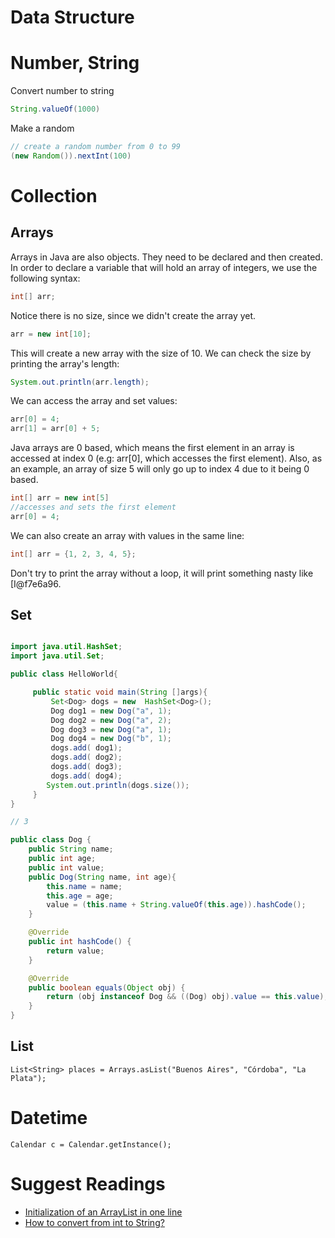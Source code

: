 # Data Structure

# Number, String 

Convert number to string

```java
String.valueOf(1000)
```

Make a random

```java
// create a random number from 0 to 99
(new Random()).nextInt(100)
```


# Collection

## Arrays

Arrays in Java are also objects. They need to be declared and then created. In order to declare a variable that will hold an array of integers, we use the following syntax:

```java
int[] arr;
```

Notice there is no size, since we didn't create the array yet.

```java
arr = new int[10];
```

This will create a new array with the size of 10. We can check the size by printing the array's length:

```java
System.out.println(arr.length);
```

We can access the array and set values:

```java
arr[0] = 4;
arr[1] = arr[0] + 5;
```

Java arrays are 0 based, which means the first element in an array is accessed at index 0 (e.g: arr[0], which accesses the first element). Also, as an example, an array of size 5 will only go up to index 4 due to it being 0 based.

```java
int[] arr = new int[5]
//accesses and sets the first element
arr[0] = 4;
```

We can also create an array with values in the same line:

```java
int[] arr = {1, 2, 3, 4, 5};
```

Don't try to print the array without a loop, it will print something nasty like [I@f7e6a96.

## Set

```java

import java.util.HashSet;
import java.util.Set;

public class HelloWorld{

     public static void main(String []args){
         Set<Dog> dogs = new  HashSet<Dog>();
         Dog dog1 = new Dog("a", 1);
         Dog dog2 = new Dog("a", 2);
         Dog dog3 = new Dog("a", 1);
         Dog dog4 = new Dog("b", 1);
         dogs.add( dog1);
         dogs.add( dog2);
         dogs.add( dog3);
         dogs.add( dog4);
        System.out.println(dogs.size());
     }
}

// 3
```

```java
public class Dog {
    public String name;
    public int age;
    public int value;
    public Dog(String name, int age){
        this.name = name;
        this.age = age;
        value = (this.name + String.valueOf(this.age)).hashCode();
    }

    @Override
    public int hashCode() {
        return value;
    }

    @Override
    public boolean equals(Object obj) {
        return (obj instanceof Dog && ((Dog) obj).value == this.value);
    }
}
```

## List

```
List<String> places = Arrays.asList("Buenos Aires", "Córdoba", "La Plata");
```

# Datetime

```
Calendar c = Calendar.getInstance();
```

# Suggest Readings

* [Initialization of an ArrayList in one line](http://stackoverflow.com/questions/1005073/initialization-of-an-arraylist-in-one-line)
* [How to convert from int to String?](http://stackoverflow.com/questions/4105331/how-to-convert-from-int-to-string)
